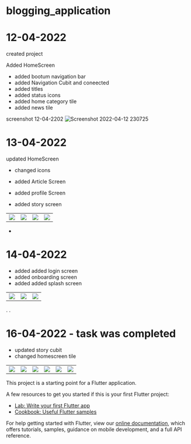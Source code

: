 # blogging_application

# 12-04-2022 

 created project 

 Added HomeScreen 
  - added bootum navigation bar
  - added Navigation Cubit and coneected
  - added titles 
  - added status icons
  - added home category tile
  - added news tile

screenshot 12-04-2202
![Screenshot 2022-04-12 230725](https://user-images.githubusercontent.com/93277108/163021865-28ed79f2-6924-476e-a486-a6085df53b1f.png)


# 13-04-2022 


 updated HomeScreen 
  - changed icons
  
 - added Article Screen
 - added profile Screen
 - added story screen

<table>
 <td>
   <img src="https://user-images.githubusercontent.com/93277108/163192968-7d195850-d413-481a-bf7e-a6b8a8af0312.png">
  </td>
 <td>
   <img src="https://user-images.githubusercontent.com/93277108/163193974-24ccbd72-aaa4-49c2-8ea3-775811f0fd3b.png">
  </td>
 <td>
   <img src="https://user-images.githubusercontent.com/93277108/163194148-1cceac0b-1781-41ed-aa95-1224713b5699.png">
  </td>
 <td>
   <img src="https://user-images.githubusercontent.com/93277108/163194313-88c02083-dc38-4dec-ba66-444a6bf8351f.png">
  </td>
</table>

-
# 14-04-2022 

 - added added login screen
 - added onboarding screen
 - added added splash screen


<table>
 <td>
   <img src="https://user-images.githubusercontent.com/93277108/163430376-721bdfaa-fa1d-4e3f-a8ff-bed1d6ede895.png">
  </td>
 <td>
   <img src="https://user-images.githubusercontent.com/93277108/163430660-0a27993b-77f8-404c-b9a6-de2ecca76847.png">
  </td>
 <td>
   <img src="https://user-images.githubusercontent.com/93277108/163430777-a6e9cde0-6855-473c-860d-8817ae026d04.png">
 </td>
</table>


.
.
# 16-04-2022 - task was completed

 - updated story cubit
 - changed homescreen tile




<table>
 <td>
   <img src="https://user-images.githubusercontent.com/93277108/163672581-7cd99eb3-584c-4c76-a903-b06d2ae473f8.png">
  </td>
 <td>
   <img src="https://user-images.githubusercontent.com/93277108/163672600-bfe203a1-7102-4940-963d-d383dbbd9d87.png">
  </td>
 <td>
   <img src="https://user-images.githubusercontent.com/93277108/163672607-614cf8a6-baf9-492c-9481-658884ac4008.png">
 </td>
 <td>
   <img src="https://user-images.githubusercontent.com/93277108/163672635-2e17e9d8-f0b6-4b3f-bd64-dc7c822fbdee.png">
  </td>
 <td>
   <img src="https://user-images.githubusercontent.com/93277108/163672654-9bfebecc-3a8e-4e99-817b-fb8fe5198016.png">
 </td>
 <td>
   <img src="https://user-images.githubusercontent.com/93277108/163672697-a79126d2-5edd-422a-8823-890500ff0c56.png">
 </td>
</table>

This project is a starting point for a Flutter application.

A few resources to get you started if this is your first Flutter project:

- [Lab: Write your first Flutter app](https://flutter.dev/docs/get-started/codelab)
- [Cookbook: Useful Flutter samples](https://flutter.dev/docs/cookbook)

For help getting started with Flutter, view our
[online documentation](https://flutter.dev/docs), which offers tutorials,
samples, guidance on mobile development, and a full API reference.
